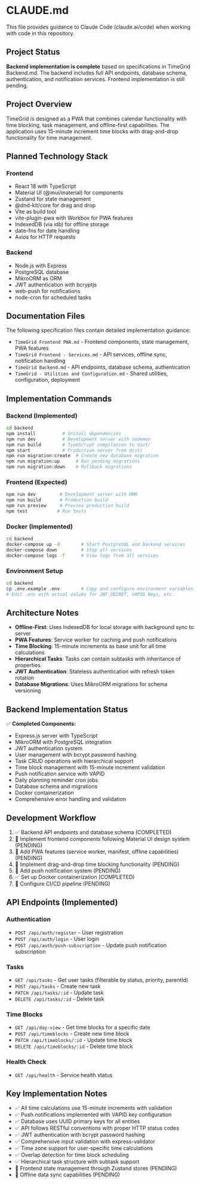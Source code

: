 # CLAUDE.md

This file provides guidance to Claude Code (claude.ai/code) when working with code in this repository.

## Project Status

**Backend implementation is complete** based on specifications in TimeGrid Backend.md. The backend includes full API endpoints, database schema, authentication, and notification services. Frontend implementation is still pending.

## Project Overview

TimeGrid is designed as a PWA that combines calendar functionality with time blocking, task management, and offline-first capabilities. The application uses 15-minute increment time blocks with drag-and-drop functionality for time management.

## Planned Technology Stack

### Frontend
- React 18 with TypeScript
- Material UI (@mui/material) for components
- Zustand for state management
- @dnd-kit/core for drag and drop
- Vite as build tool
- vite-plugin-pwa with Workbox for PWA features
- IndexedDB (via idb) for offline storage
- date-fns for date handling
- Axios for HTTP requests

### Backend
- Node.js with Express
- PostgreSQL database
- MikroORM as ORM
- JWT authentication with bcryptjs
- web-push for notifications
- node-cron for scheduled tasks

## Documentation Files

The following specification files contain detailed implementation guidance:

- `TimeGrid Frontend PWA.md` - Frontend components, state management, PWA features
- `TimeGrid Frontend - Services.md` - API services, offline sync, notification handling
- `TimeGrid Backend.md` - API endpoints, database schema, authentication
- `TimeGrid - Utilities and Configuration.md` - Shared utilities, configuration, deployment

## Implementation Commands

### Backend (Implemented)
```bash
cd backend
npm install          # Install dependencies
npm run dev          # Development server with nodemon
npm run build        # TypeScript compilation to dist/
npm start            # Production server from dist/
npm run migration:create  # Create new database migration  
npm run migration:up      # Run pending migrations
npm run migration:down    # Rollback migrations
```

### Frontend (Expected)
```bash
npm run dev         # Development server with HMR
npm run build       # Production build
npm run preview     # Preview production build
npm test           # Run tests
```

### Docker (Implemented)
```bash
cd backend
docker-compose up -d        # Start PostgreSQL and backend services
docker-compose down         # Stop all services  
docker-compose logs -f      # View logs from all services
```

### Environment Setup
```bash
cd backend
cp .env.example .env        # Copy and configure environment variables
# Edit .env with actual values for JWT_SECRET, VAPID keys, etc.
```

## Architecture Notes

- **Offline-First**: Uses IndexedDB for local storage with background sync to server
- **PWA Features**: Service worker for caching and push notifications
- **Time Blocking**: 15-minute increments as base unit for all time calculations
- **Hierarchical Tasks**: Tasks can contain subtasks with inheritance of properties
- **JWT Authentication**: Stateless authentication with refresh token rotation
- **Database Migrations**: Uses MikroORM migrations for schema versioning

## Backend Implementation Status

✅ **Completed Components:**
- Express.js server with TypeScript
- MikroORM with PostgreSQL integration  
- JWT authentication system
- User management with bcrypt password hashing
- Task CRUD operations with hierarchical support
- Time block management with 15-minute increment validation
- Push notification service with VAPID
- Daily planning reminder cron jobs
- Database schema and migrations
- Docker containerization
- Comprehensive error handling and validation

## Development Workflow

1. ✅ Backend API endpoints and database schema (COMPLETED)
2. 🔄 Implement frontend components following Material UI design system (PENDING)
3. 🔄 Add PWA features (service worker, manifest, offline capabilities) (PENDING)
4. 🔄 Implement drag-and-drop time blocking functionality (PENDING)
5. 🔄 Add push notification system (PENDING)
6. ✅ Set up Docker containerization (COMPLETED)
7. 🔄 Configure CI/CD pipeline (PENDING)

## API Endpoints (Implemented)

### Authentication
- `POST /api/auth/register` - User registration
- `POST /api/auth/login` - User login
- `POST /api/auth/push-subscription` - Update push notification subscription

### Tasks
- `GET /api/tasks` - Get user tasks (filterable by status, priority, parentId)
- `POST /api/tasks` - Create new task
- `PATCH /api/tasks/:id` - Update task
- `DELETE /api/tasks/:id` - Delete task

### Time Blocks
- `GET /api/day-view` - Get time blocks for a specific date
- `POST /api/timeblocks` - Create new time block
- `PATCH /api/timeblocks/:id` - Update time block
- `DELETE /api/timeblocks/:id` - Delete time block

### Health Check
- `GET /api/health` - Service health status

## Key Implementation Notes

- ✅ All time calculations use 15-minute increments with validation
- ✅ Push notifications implemented with VAPID key configuration
- ✅ Database uses UUID primary keys for all entities
- ✅ API follows RESTful conventions with proper HTTP status codes
- ✅ JWT authentication with bcrypt password hashing
- ✅ Comprehensive input validation with express-validator
- ✅ Time zone support for user-specific time calculations
- ✅ Overlap detection for time block scheduling
- ✅ Hierarchical task structure with subtask support
- 🔄 Frontend state management through Zustand stores (PENDING)
- 🔄 Offline data sync capabilities (PENDING)